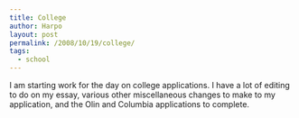 ```yaml
---
title: College
author: Harpo
layout: post
permalink: /2008/10/19/college/
tags:
  - school
---
```

I am starting work for the day on college applications. I have a lot of editing to do on my essay, various other miscellaneous changes to make to my application, and the Olin and Columbia applications to complete.
